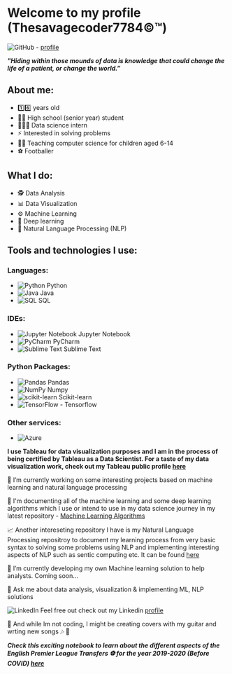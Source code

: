 # Welcome to my profile (Thesavagecoder7784©️™️)

![GitHub](https://img.shields.io/badge/github-%23121011.svg?style=for-the-badge&logo=github&logoColor=white) - [profile](https://github.com/Thesavagecoder7784)

***"Hiding within those mounds of data is knowledge that could change the life of a patient, or change the world.”***

## About me: 
- 1️⃣6️⃣ years old 
- 👨‍🎓 High school (senior year) student 
- 👨🏻‍💻 Data science intern
- ⚡ Interested in solving problems
- 👨‍🏫 Teaching computer science for children aged 6-14
- ⚽️ Footballer 

## What I do:
- 🕵️ Data Analysis
- 📊 Data Visualization
- ⚙️ Machine Learning
- 🧠 Deep learning 
- 🤖 Natural Language Processing (NLP)

## Tools and technologies I use:
### Languages:
  - ![Python](https://img.shields.io/badge/python-3670A0?style=for-the-badge&logo=python&logoColor=ffdd54) Python
  - ![Java](https://img.shields.io/badge/java-%23ED8B00.svg?style=for-the-badge&logo=java&logoColor=white) Java
  - ![SQL](https://img.shields.io/badge/mysql-%2300f.svg?style=for-the-badge&logo=mysql&logoColor=white) SQL

### IDEs:
  - ![Jupyter Notebook](https://img.shields.io/badge/jupyter-%23FA0F00.svg?style=for-the-badge&logo=jupyter&logoColor=white) Jupyter Notebook
  - ![PyCharm](https://img.shields.io/badge/pycharm-143?style=for-the-badge&logo=pycharm&logoColor=black&color=black&labelColor=green) PyCharm
  - ![Sublime Text](https://img.shields.io/badge/sublime_text-%23575757.svg?style=for-the-badge&logo=sublime-text&logoColor=important) Sublime Text

### Python Packages:
  - ![Pandas](https://img.shields.io/badge/pandas-%23150458.svg?style=for-the-badge&logo=pandas&logoColor=white) Pandas
  - ![NumPy](https://img.shields.io/badge/numpy-%23013243.svg?style=for-the-badge&logo=numpy&logoColor=white) Numpy 
  - ![scikit-learn](https://img.shields.io/badge/scikit--learn-%23F7931E.svg?style=for-the-badge&logo=scikit-learn&logoColor=white) Scikit-learn
  - ![TensorFlow](https://img.shields.io/badge/TensorFlow-%23FF6F00.svg?style=for-the-badge&logo=TensorFlow&logoColor=white) - Tensorflow

### Other services:
  - ![Azure](https://img.shields.io/badge/azure-%230072C6.svg?style=for-the-badge&logo=microsoftazure&logoColor=white)

**I use Tableau for data visualization purposes and I am in the process of being certified by Tableau as a Data Scientist. For a taste of my data visualization work, check out my Tableau public profile [here](https://public.tableau.com/profile/prabhat6777#!/)**

🔭 I’m currently working on some interesting projects based on machine learning and natural language processing

📄 I'm documenting all of the machine learning and some deep learning algorithms which I use or intend to use in my data science journey in my latest repository - [Machine Learning Algorithms](https://github.com/Thesavagecoder7784/Machine-Learning-Algorthims)

📈 Another intereseting repository I have is my Natural Language Processing repositroy to document my learning process from very basic syntax to solving some problems using NLP and implementing interesting aspects of NLP such as sentic computing etc. It can be found [here](https://github.com/Thesavagecoder7784/NaturalLanguageProcessing-NLP-)

🌱 I’m currently developing my own Machine learning solution to help analysts. Coming soon...

💬 Ask me about data analysis, visualization & implementing ML, NLP solutions

![LinkedIn](https://img.shields.io/badge/linkedin-%230077B5.svg?style=for-the-badge&logo=linkedin&logoColor=white) Feel free out check out my Linkedin [profile](https://www.linkedin.com/in/prabhat-m-237719172/)

🎸 And while Im not coding, I might be creating covers with my guitar and wrting new songs  🎶 🎵

***Check this exciting notebook to learn about the different aspects of the English Premier League Transfers ⚽️ for the year 2019-2020 (Before COVID) [here](https://github.com/Thesavagecoder7784/Statistical-Data-Analysis-With-Pandas/blob/master/English%20Premier%20League%20Transfers%20Analysis%202019-20.ipynb)***

